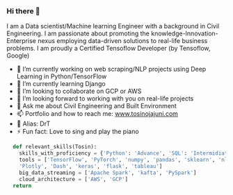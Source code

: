 ### Hi there 👋
I am a Data scientist/Machine learning Engineer with a background in Civil Engineering. I am passionate about promoting the knowledge-Innovation-Enterprise nexus employing data-driven solutions to real-life business problems. I am proudly a Certified Tensoflow Developer (by Tensoflow, Google)

- 🔭 I’m currently working on web scraping/NLP projects using Deep Learning in Python/TensorFlow 
- 🌱 I’m currently learning Django 
- 👯 I’m looking to collaborate on GCP or AWS
- 🤔 I’m looking forward to working with you on real-life projects
- 💬 Ask me about Civil Engineering and Built Environment
- 📫 Portfolio and how to reach me: www.tosinojajuni.com
- 🤔 Alias: DrT
- ⚡ Fun fact: Love to sing and play the piano

``` python
  def relevant_skills(Tosin):
    skills_with_proficiency = {'Python': 'Advance', 'SQL': 'Intermidiate', 'ML_DL': 'Advance', 'HTML & CSS': 'Intermediate'}
    tools = ['TensorFlow', 'PyTorch', 'numpy', 'pandas', 'sklearn', 'nltk', 'matplotlib', 'seaborn', 
    'Plotly', 'Dash', 'keras', 'flask', 'tableau']
    big_data_streaming = ['Apache Spark', 'kafta', 'PySpark']
    cloud_architecture = ['AWS', 'GCP']
  return 
```
